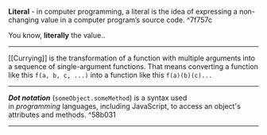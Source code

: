 
**Literal** - in computer programming, a literal is the idea of expressing a non-changing value in a computer program’s source code. ^7f757c
 
You know, **literally** the value..
___
[[Currying]] is the transformation of a function with multiple arguments into a sequence of single-argument functions. That means converting a function like this `f(a, b, c, ...)` into a function like this `f(a)(b)(c)...`
___
**_Dot notation_** (`someObject.someMethod`) is a syntax used in _programming_ languages, including JavaScript, to access an object's attributes and methods. ^58b031
___
